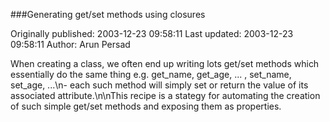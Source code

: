 ###Generating get/set methods using closures

Originally published: 2003-12-23 09:58:11
Last updated: 2003-12-23 09:58:11
Author: Arun Persad

When creating a class, we often end up writing lots get/set methods which essentially do the same thing e.g. get_name, get_age, ... , set_name, set_age, ...\n- each such method will simply set or return the value of its associated attribute.\n\nThis recipe is a stategy for automating the creation of such simple get/set methods and exposing them as properties.